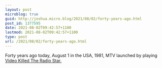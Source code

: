 ```yaml
---
layout: post
microblog: true
guid: http://joshua.micro.blog/2021/08/02/forty-years-ago.html
post_id: 1377595
date: 2021-08-02T09:42:57+1100
lastmod: 2021-08-02T09:42:57+1100
type: post
url: /2021/08/02/forty-years-ago.html
---
```

Forty years ago today, August 1 in the USA, 1981, MTV launched by playing [Video Killed The Radio Star.](https://youtu.be/W8r-tXRLazs)
